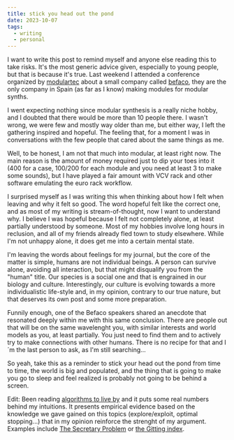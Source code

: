 ```yaml
---
title: stick you head out the pond
date: 2023-10-07
tags: 
  - writing
  - personal
---
```


I want to write this post to remind myself and anyone else reading this to take risks. It's the most generic advice given, especially to young people, but that is because it's true. Last weekend I attended a conference organized by [modulartec](https://modulartec.gal/es/inicio_es/) about a small company called [befaco](https://www.befaco.org/), they are the only company in Spain (as far as I know) making modules for modular synths. 

I went expecting nothing since modular synthesis is a really niche hobby, and I doubted that there would be more than 10 people there. I wasn't wrong, we were few and mostly way older than me, but either way, I left the gathering inspired and hopeful. The feeling that, for a moment I was in conversations with the few people that cared about the same things as me.

Well, to be honest, I am not that much into modular, at least right now. The main reason is the amount of money required just to dip your toes into it (400 for a case, 100/200 for each module and you need at least 3 to make some sounds), but I have played a fair amount with VCV rack and other software emulating the euro rack workflow.

I surprised myself as I was writing this when thinking about how I felt when leaving and why it felt so good. The word hopeful felt like the correct one, and as most of my writing is stream-of-thought, now I want to understand why. I believe I was hopeful because I felt not completely alone, at least partially understood by someone. Most of my hobbies involve long hours in reclusion, and all of my friends already fled town to study elsewhere. While I'm not unhappy alone, it does get me into a certain mental state. 

I'm leaving the words about feelings for my journal, but the core of the matter is simple, humans are not individual beings. A person can survive alone, avoiding all interaction, but that might disqualify you from the "human" title. Our species is a social one and that is engrained in our biology and culture. Interestingly, our culture is evolving towards a more individualistic life-style and, in my opinion, contrary to our true nature, but that deserves its own post and some more preparation.

Funnily enough, one of the Befaco speakers shared an anecdote that resonated deeply within me with this same conclusion. There are people out that will be on the same wavelenght you, with similar interests and world models as you, at least partially. You just need to find them and to actively try to make connections with other humans. There is no recipe for that and I´m the last person to ask, as I'm still searching...

So yeah, take this as a reminder to stick your head out the pond from time to time, the world is big and populated, and the thing that is going to make you go to sleep and feel realized is probably not going to be behind a screen.

Edit: Been reading [algorithms to live by](https://algorithmstoliveby.com/) and it puts some real numbers behind my intuitions. It presents empirical evidence based on the knowledge we gave gained on this topics (explore/exploit, optimal stopping...) that in my opinion reinforce the strenght of my argument. Examples include [The Secretary Problem](https://en.wikipedia.org/wiki/Secretary_problem) or [the Gitting index](https://en.wikipedia.org/wiki/Gittins_index).
